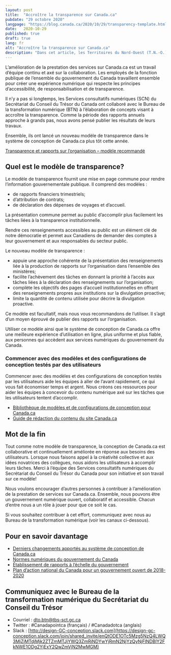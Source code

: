 ```yaml
---
layout: post
title:  "Accroître la transparence sur Canada.ca"
pubdate: "29 octobre 2020"
langpage: "https://blog.canada.ca/2020/10/29/transparency-template.html"
date:   2020-10-29
published: true
draft: true
lang: fr
alt: "Accroître la transparence sur Canada.ca"
description: "Dans cet article, les Territoires du Nord-Ouest (T.N.-O.) ont expliqué la façon dont ils utilisent des illustrations pour rendre le contenu Web et les produits de communication sur la COVID-19 plus accessibles à toutes leurs collectivités."
---
```


L’amélioration de la prestation des services sur Canada.ca est un travail d’équipe continu et axé sur la collaboration. Les employés de la fonction publique de l’ensemble du gouvernement du Canada travaillent ensemble pour créer une expérience numérique qui respecte les principes d’accessibilité, de responsabilisation et de transparence.

Il n’y a pas si longtemps, les Services consultatifs numériques (SCN) du Secrétariat du Conseil du Trésor du Canada ont collaboré avec le Bureau de la transformation numérique (BTN) à l’élaboration de concepts visant à accroître la transparence. Comme la période des rapports annuels approche à grands pas, nous avons pensé publier les résultats de leurs travaux.

Ensemble, ils ont lancé un nouveau modèle de transparence dans le système de conception de Canada.ca plus tôt cette année.

[Transparence et rapports sur l’organisation – modèle recommandé](https://conception.canada.ca/modeles-recommandes/transparence.html)

## Quel est le modèle de transparence?

Le modèle de transparence fournit une mise en page commune pour rendre l’information gouvernementale publique. Il comprend des modèles :
*	de rapports financiers trimestriels;
*	d’attribution de contrats;
*	de déclaration des dépenses de voyages et d’accueil.

La présentation commune permet au public d’accomplir plus facilement les tâches liées à la transparence institutionnelle.

Rendre ces renseignements accessibles au public est un élément clé de notre démocratie et permet aux Canadiens de demander des comptes à leur gouvernement et aux responsables du secteur public.

Le nouveau modèle de transparence :
*	appuie une approche cohérente de la présentation des renseignements liée à la production de rapports sur l’organisation dans l’ensemble des ministères;
*	facilite l’achèvement des tâches en donnant la priorité à l’accès aux tâches liées à la déclaration des renseignements sur l’organisation;
*	complète les objectifs des pages d’accueil institutionnelles en offrant des renseignements propres aux institutions sur la divulgation proactive;
*	limite la quantité de contenu utilisée pour décrire la divulgation proactive.

Ce modèle est facultatif, mais nous vous recommandons de l’utiliser. Il s’agit d’un moyen éprouvé de publier des rapports sur l’organisation.

Utiliser ce modèle ainsi que le système de conception de Canada.ca offre une meilleure expérience d’utilisation en ligne, plus uniforme et plus fiable, aux personnes qui accèdent aux services numériques du gouvernement du Canada.

### Commencer avec des modèles et des configurations de conception testés par des utilisateurs

Commencer avec des modèles et des configurations de conception testés par les utilisateurs aide les équipes à aller de l’avant rapidement, ce qui vous fait économiser temps et argent. Nous créons ces ressources pour aider les équipes à concevoir du contenu numérique axé sur les tâches que les utilisateurs tentent d’accomplir.

*	[Bibliothèque de modèles et de configurations de conception pour Canada.ca](https://www.canada.ca/fr/gouvernement/a-propos/systeme-conception/bibliotheque-modeles.html)
*	[Guide de rédaction du contenu du site Canada.ca](https://www.canada.ca/fr/secretariat-conseil-tresor/services/communications-gouvernementales/guide-redaction-contenu-canada.html)

## Mot de la fin

Tout comme notre modèle de transparence, la conception de Canada.ca est collaborative et continuellement améliorée en réponse aux besoins des utilisateurs. Lorsque nous faisons appel à la créativité collective et aux idées novatrices des collègues, nous aidons les utilisateurs à accomplir leurs tâches. Merci à l’équipe des Services consultatifs numériques du Secrétariat du Conseil du Trésor du Canada pour son initiative et son travail sur ce modèle!

Nous voulons encourager d’autres personnes à contribuer à l’amélioration de la prestation de services sur Canada.ca. Ensemble, nous pouvons être un gouvernement numérique ouvert, collaboratif et accessible. Chacun d’entre nous a un rôle à jouer pour que ce soit le cas.

Si vous souhaitez contribuer à cet effort, communiquez avec nous au Bureau de la transformation numérique (voir les canaux ci-dessous).

## Pour en savoir davantage

*	[Derniers changements apportés au système de conception de Canada.ca](https://www.canada.ca/fr/gouvernement/a-propos/systeme-conception/derniers-changements.html)
*	[Normes numériques du gouvernement du Canada](https://www.canada.ca/fr/gouvernement/systeme/gouvernement-numerique/normes-numeriques-gouvernement-canada.html)
*	[Établissement de rapports à l’échelle du gouvernement](https://www.canada.ca/fr/transparence/rapports.html)
*	[Plan d’action national du Canada pour un gouvernement ouvert de 2018-2020](https://ouvert.canada.ca/fr/contenu/plan-daction-national-du-canada-pour-un-gouvernement-ouvert-de-2018-2020#toc6)

## Communiquez avec le Bureau de la transformation numérique du Secrétariat du Conseil du Trésor 
* Courriel : [dto.btn@tbs-sct.gc.ca](mailto:dto.btn@tbs-sct.gc.ca)
* Twitter :  #Canadapointca (français) / #Canadadotca (anglais)
* Slack : [http://design-GC-conception.slack.com](https://design-gc-conception.slack.com/join/shared_invite/enQtODE1OTc5Mzg5NzQ4LWQ3MjZjMTdjMjk2ZTZmMTJjYWQ3ZmRiNDYwYjRmN2NjYzQyNjFlNDBlY2FkNWE1ODg2YjExY2QwZmVjN2MwMGM)
